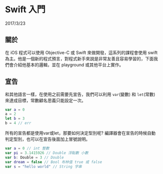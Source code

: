 # Swift 入門

2017/3/23

## 關於

在 iOS 程式可以使用 Objective-C 或 Swift 來做開發，這系列的課程會使用 swift 為主。他是一個新的程式預言，對程式新手來說是非常友善且容易學習的，下面我們會介紹他基本的邏輯，並在 playground 或其他平台上實作。

## 宣告

和其他語言一樣，在使用之前需要先宣告，我們可以利用 `var`\(變數\) 和 `let`\(常數\) 來達成目標，常數顧名思義只能設定一次。

```swift
var a = 0
a = 2
let b = 3
b = 4 // err 
```
所有的宣告都是使用var或let，那要如何決定型別呢?
編譯器會在宣告的時候自動判定型別，也可以在宣告後面加上冒號說明。
```swift
var a = 0 // int 整數
var pi = 3.1415926 // Double 浮點數 小數
var b: Double = 3 // Double
var dream = false // Bool 布林值 true 或 false
var s = "hello world" // String 字串
```


